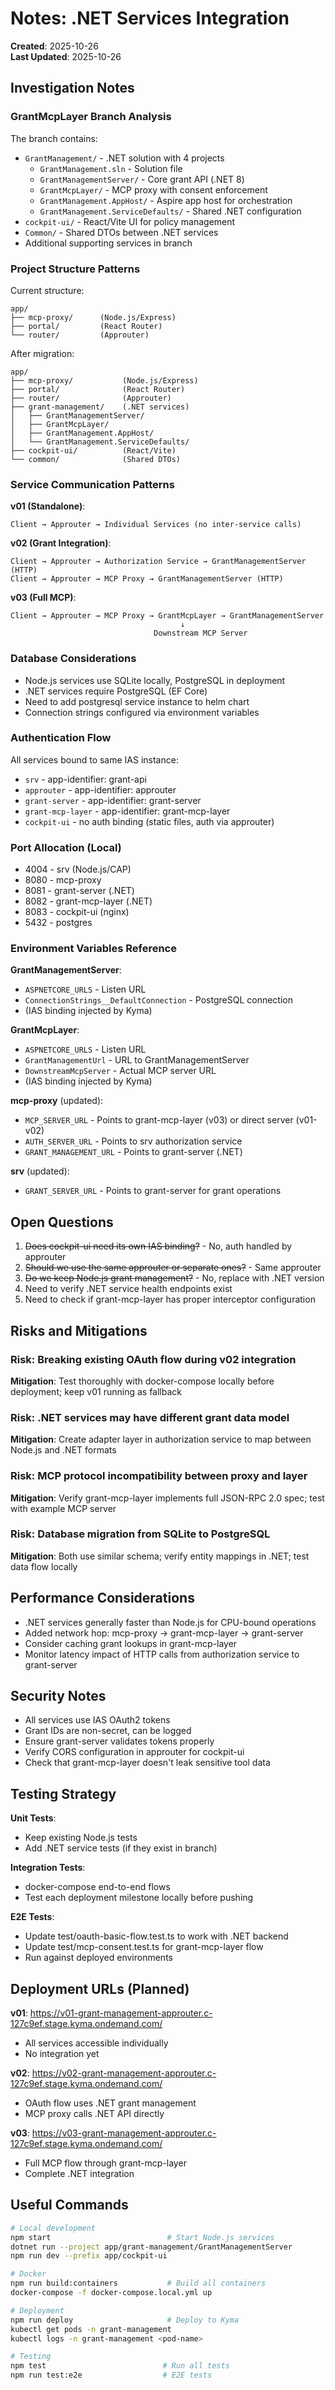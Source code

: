 # Notes: .NET Services Integration

**Created**: 2025-10-26  
**Last Updated**: 2025-10-26

## Investigation Notes

### GrantMcpLayer Branch Analysis

The branch contains:
- `GrantManagement/` - .NET solution with 4 projects
  - `GrantManagement.sln` - Solution file
  - `GrantManagementServer/` - Core grant API (.NET 8)
  - `GrantMcpLayer/` - MCP proxy with consent enforcement
  - `GrantManagement.AppHost/` - Aspire app host for orchestration
  - `GrantManagement.ServiceDefaults/` - Shared .NET configuration
- `cockpit-ui/` - React/Vite UI for policy management
- `Common/` - Shared DTOs between .NET services
- Additional supporting services in branch

### Project Structure Patterns

Current structure:
```
app/
├── mcp-proxy/      (Node.js/Express)
├── portal/         (React Router)
└── router/         (Approuter)
```

After migration:
```
app/
├── mcp-proxy/           (Node.js/Express)
├── portal/              (React Router)
├── router/              (Approuter)
├── grant-management/    (.NET services)
│   ├── GrantManagementServer/
│   ├── GrantMcpLayer/
│   ├── GrantManagement.AppHost/
│   └── GrantManagement.ServiceDefaults/
├── cockpit-ui/          (React/Vite)
└── common/              (Shared DTOs)
```

### Service Communication Patterns

**v01 (Standalone)**:
```
Client → Approuter → Individual Services (no inter-service calls)
```

**v02 (Grant Integration)**:
```
Client → Approuter → Authorization Service → GrantManagementServer (HTTP)
Client → Approuter → MCP Proxy → GrantManagementServer (HTTP)
```

**v03 (Full MCP)**:
```
Client → Approuter → MCP Proxy → GrantMcpLayer → GrantManagementServer
                                      ↓
                                Downstream MCP Server
```

### Database Considerations

- Node.js services use SQLite locally, PostgreSQL in deployment
- .NET services require PostgreSQL (EF Core)
- Need to add postgresql service instance to helm chart
- Connection strings configured via environment variables

### Authentication Flow

All services bound to same IAS instance:
- `srv` - app-identifier: grant-api
- `approuter` - app-identifier: approuter  
- `grant-server` - app-identifier: grant-server
- `grant-mcp-layer` - app-identifier: grant-mcp-layer
- `cockpit-ui` - no auth binding (static files, auth via approuter)

### Port Allocation (Local)

- 4004 - srv (Node.js/CAP)
- 8080 - mcp-proxy
- 8081 - grant-server (.NET)
- 8082 - grant-mcp-layer (.NET)
- 8083 - cockpit-ui (nginx)
- 5432 - postgres

### Environment Variables Reference

**GrantManagementServer**:
- `ASPNETCORE_URLS` - Listen URL
- `ConnectionStrings__DefaultConnection` - PostgreSQL connection
- (IAS binding injected by Kyma)

**GrantMcpLayer**:
- `ASPNETCORE_URLS` - Listen URL
- `GrantManagementUrl` - URL to GrantManagementServer
- `DownstreamMcpServer` - Actual MCP server URL
- (IAS binding injected by Kyma)

**mcp-proxy** (updated):
- `MCP_SERVER_URL` - Points to grant-mcp-layer (v03) or direct server (v01-v02)
- `AUTH_SERVER_URL` - Points to srv authorization service
- `GRANT_MANAGEMENT_URL` - Points to grant-server (.NET)

**srv** (updated):
- `GRANT_SERVER_URL` - Points to grant-server for grant operations

## Open Questions

1. ~~Does cockpit-ui need its own IAS binding?~~ - No, auth handled by approuter
2. ~~Should we use the same approuter or separate ones?~~ - Same approuter
3. ~~Do we keep Node.js grant management?~~ - No, replace with .NET version
4. Need to verify .NET service health endpoints exist
5. Need to check if grant-mcp-layer has proper interceptor configuration

## Risks and Mitigations

### Risk: Breaking existing OAuth flow during v02 integration
**Mitigation**: Test thoroughly with docker-compose locally before deployment; keep v01 running as fallback

### Risk: .NET services may have different grant data model
**Mitigation**: Create adapter layer in authorization service to map between Node.js and .NET formats

### Risk: MCP protocol incompatibility between proxy and layer
**Mitigation**: Verify grant-mcp-layer implements full JSON-RPC 2.0 spec; test with example MCP server

### Risk: Database migration from SQLite to PostgreSQL
**Mitigation**: Both use similar schema; verify entity mappings in .NET; test data flow locally

## Performance Considerations

- .NET services generally faster than Node.js for CPU-bound operations
- Added network hop: mcp-proxy → grant-mcp-layer → grant-server
- Consider caching grant lookups in grant-mcp-layer
- Monitor latency impact of HTTP calls from authorization service to grant-server

## Security Notes

- All services use IAS OAuth2 tokens
- Grant IDs are non-secret, can be logged
- Ensure grant-server validates tokens properly
- Verify CORS configuration in approuter for cockpit-ui
- Check that grant-mcp-layer doesn't leak sensitive tool data

## Testing Strategy

**Unit Tests**:
- Keep existing Node.js tests
- Add .NET service tests (if they exist in branch)

**Integration Tests**:
- docker-compose end-to-end flows
- Test each deployment milestone locally before pushing

**E2E Tests**:
- Update test/oauth-basic-flow.test.ts to work with .NET backend
- Update test/mcp-consent.test.ts for grant-mcp-layer flow
- Run against deployed environments

## Deployment URLs (Planned)

**v01**: https://v01-grant-management-approuter.c-127c9ef.stage.kyma.ondemand.com/
- All services accessible individually
- No integration yet

**v02**: https://v02-grant-management-approuter.c-127c9ef.stage.kyma.ondemand.com/
- OAuth flow uses .NET grant management
- MCP proxy calls .NET API directly

**v03**: https://v03-grant-management-approuter.c-127c9ef.stage.kyma.ondemand.com/
- Full MCP flow through grant-mcp-layer
- Complete .NET integration

## Useful Commands

```bash
# Local development
npm start                          # Start Node.js services
dotnet run --project app/grant-management/GrantManagementServer
npm run dev --prefix app/cockpit-ui

# Docker
npm run build:containers           # Build all containers
docker-compose -f docker-compose.local.yml up

# Deployment
npm run deploy                     # Deploy to Kyma
kubectl get pods -n grant-management
kubectl logs -n grant-management <pod-name>

# Testing
npm test                          # Run all tests
npm run test:e2e                  # E2E tests
```

